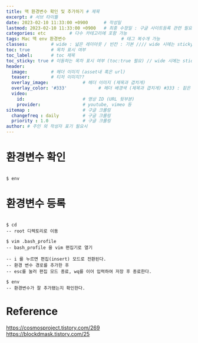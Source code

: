 ```yaml
---
title: 맥 환경변수 확인 및 추가하기 # 제목
excerpt: # 서브 타이틀
date: 2023-02-10 11:33:00 +0900      # 작성일
lastmod: 2023-02-10 11:33:00 +0900   # 최종 수정일 : 구글 사이트등록 관련 필요
categories: etc         # 다수 카테고리에 포함 가능
tags: Mac 맥 env 환경변수                     # 태그 복수개 가능
classes:         # wide : 넓은 레이아웃 / 빈칸 : 기본 //// wide 시에는 sticky toc 불가
toc: true        # 목차 표시 여부
toc_label:       # toc 제목
toc_sticky: true # 이동하는 목차 표시 여부 (toc:true 필요) // wide 시에는 sticky toc 불가
header: 
  image:         # 헤더 이미지 (asset내 혹은 url)
  teaser:        # 티저 이미지??
  overlay_image:             # 헤더 이미지 (제목과 겹치게)
  overlay_color: '#333'            # 헤더 배경색 (제목과 겹치게) #333 : 짙은 회색
  video:
    id:                      # 영상 ID (URL 뒷부분)
    provider:                # youtube, vimeo 등
sitemap :                    # 구글 크롤링
  changefreq : daily         # 구글 크롤링
  priority : 1.0             # 구글 크롤링
author: # 주인 외 작성자 표기 필요시
---
```

<!--postNo: 20230210_001-->

# 환경변수 확인  

```terminal

$ env

```

# 환경변수 등록

```terminal

$ cd
-- root 디렉토리로 이동

$ vim .bash_profile
-- bash_profile 을 vim 편집기로 열기

-- i 를 누르면 편집(insert) 모드로 전환된다.
-- 환경 변수 경로를 추가한 후
-- esc를 눌러 편집 모드 종료, wq를 이어 입력하여 저장 후 종료한다.

$ env
-- 환경변수가 잘 추가됐는지 확인한다.

```

# Reference

https://cosmosproject.tistory.com/269  
https://blockdmask.tistory.com/25  